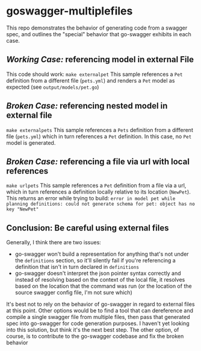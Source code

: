 # goswagger-multiplefiles
This repo demonstrates the behavior of generating code from a swagger spec, and outlines the "special" behavior that go-swagger exhibits in each case.

## *Working Case:* referencing model in external File
This code should work:
`make externalpet`
This sample references a `Pet` definition from a different file (`pets.yml`) and renders a `Pet` model as expected (see `output/models/pet.go`)

## *Broken Case:* referencing nested model in external file
`make externalpets`
This sample references a `Pets` definition from a different file (`pets.yml`) which in turn references a `Pet` definition. In this case, no `Pet` model is generated.

## *Broken Case:* referencing a file via url with local references
`make urlpets`
This sample references a `Pet` definition from a file via a url, which in turn references a definition locally relative to its location (`NewPet`). This returns an error while trying to build:
`error in model pet while planning definitions: could not generate schema for pet: object has no key "NewPet"`


## Conclusion: Be careful using external files
Generally, I think there are two issues:
* go-swagger won't build a representation for anything that's not under the `definitions` section, so it'll silently fail if you're referencing a definition that isn't in turn declared in `definitions`
* go-swagger doesn't interpret the json pointer syntax correctly and instead of resolving based on the context of the local file, it resolves based on the location that the command was run (or the location of the source swagger config file, I'm not sure which)

It's best not to rely on the behavior of go-swagger in regard to external files at this point. Other options would be to find a tool that can dereference and compile a single swagger file from multiple files, then pass that generated spec into go-swagger for code generation purposes. I haven't yet looking into this solution, but think it's the next best step. The other option, of course, is to contribute to the go-swagger codebase and fix the broken behavior
